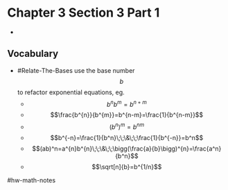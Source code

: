 # Chapter 3 Section 3 Part 1
- 

## Vocabulary
- #Relate-The-Bases use the base number $$b$$ to refactor exponential equations, eg.
  - $$b^{n}b^{m}=b^{n+m}$$
  - $$\frac{b^{n}}{b^{m}}=b^{n-m}=\frac{1}{b^{n-m}}$$
  - $$(b^n)^m=b^{nm}$$
  - $$b^{-n}=\frac{1}{b^n}\;\;\&\;\;\frac{1}{b^{-n}}=b^n$$
  - $$(ab)^n=a^{n}b^{n}\;\;\&\;\;\bigg(\frac{a}{b}\bigg)^{n}=\frac{a^n}{b^n}$$
  - $$\sqrt[n]{b}=b^{1/n}$$

#hw-math-notes
